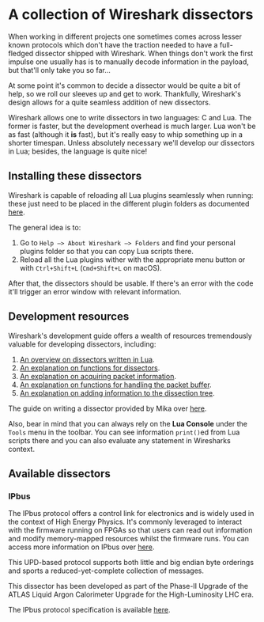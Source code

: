 # A collection of Wireshark dissectors
When working in different projects one sometimes comes across lesser known protocols which don't
have the traction needed to have a full-fledged dissector shipped with Wireshark. When things
don't work the first impulse one usually has is to manually decode information in the payload,
but that'll only take you so far...

At some point it's common to decide a dissector would be quite a bit of help, so we roll our sleeves
up and get to work. Thankfully, Wireshark's design allows for a quite seamless addition of new
dissectors.

Wireshark allows one to write dissectors in two languages: C and Lua. The former is faster, but
the development overhead is much larger. Lua won't be as fast (although it **is** fast), but it's
really easy to whip something up in a shorter timespan. Unless absolutely necessary we'll
develop our dissectors in Lua; besides, the language is quite nice!

## Installing these dissectors
Wireshark is capable of reloading all Lua plugins seamlessly when running: these just need to be placed
in the different plugin folders as documented [here](https://www.wireshark.org/docs/wsug_html_chunked/ChPluginFolders.html).

The general idea is to:

1. Go to `Help –> About Wireshark –> Folders` and find your personal plugins folder so that you can copy Lua scripts there.
1. Reload all the Lua plugins wither with the appropriate menu button or with `Ctrl+Shift+L` (`Cmd+Shift+L` on macOS).

After that, the dissectors should be usable. If there's an error with the code it'll trigger an error window with relevant
information.

## Development resources
Wireshark's development guide offers a wealth of resources tremendously valuable for developing dissectors,
including:

1. [An overview on dissectors written in Lua](https://wiki.wireshark.org/Lua/Dissectors).
1. [An explanation on functions for dissectors](https://www.wireshark.org/docs/wsdg_html_chunked/lua_module_Proto.html).
1. [An explanation on acquiring packet information](https://www.wireshark.org/docs/wsdg_html_chunked/lua_module_Pinfo.html).
1. [An explanation on functions for handling the packet buffer](https://www.wireshark.org/docs/wsdg_html_chunked/lua_module_Tvb.html).
1. [An explanation on adding information to the dissection tree](https://www.wireshark.org/docs/wsdg_html_chunked/lua_module_Tree.html).

The guide on writing a dissector provided by Mika over [here](https://mika-s.github.io/wireshark/lua/dissector/2017/11/04/creating-a-wireshark-dissector-in-lua-1.html).

Also, bear in mind that you can always rely on the **Lua Console** under the `Tools` menu in the toolbar. You can see information
`print()`ed from Lua scripts there and you can also evaluate any statement in Wiresharks context.

## Available dissectors
### IPbus
The IPbus protocol offers a control link for electronics and is widely used in the context of High Energy Physics. It's commonly
leveraged to interact with the firmware running on FPGAs so that users can read out information and modify memory-mapped resources
whilst the firmware runs. You can access more information on IPbus over [here](https://ipbus.web.cern.ch).

This UPD-based protocol supports both little and big endian byte orderings and sports a reduced-yet-complete collection of messages.

This dissector has been developed as part of the Phase-II Upgrade of the ATLAS Liquid Argon Calorimeter Upgrade for the High-Luminosity
LHC era.

The IPbus protocol specification is available [here](https://ipbus.web.cern.ch/doc/user/html/_downloads/d251e03ea4badd71f62cffb24f110cfa/ipbus_protocol_v2_0.pdf).
